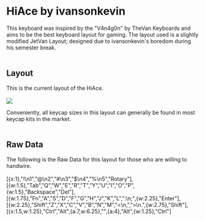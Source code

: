 <h1>HiAce by ivansonkevin</h1>
This keyboard was inspired by the "V4n4g0n" by TheVan Keyboards and aims to be the best keyboard layout for gaming.
The layout used is a slightly modified JetVan Layout; designed due to ivansonkevin's boredom during his semester break. 
<br></br>
<h2>Layout</h2>
This is the current layout of the HiAce.
<br></br>
<img src="https://user-images.githubusercontent.com/106980767/172198568-734cf6fa-9570-43bc-bfd8-bcfc1a6d4485.png">

Conveniently, all keycap sizes in this layout can generally be found in most keycap kits in the market.
<br></br>
<h2>Raw Data</h2>
The following is the Raw Data for this layout for those who are willing to handwire.
<br></br>
[{x:1},"!\n1","@\n2","#\n3","$\n4","%\n5","Rotary"],
[{w:1.5},"Tab","Q","W","E","R","T","Y","U","I","O","P",{w:1.5},"Backspace","Del"],
[{w:1.75},"Fn","A","S","D","F","G","H","J","K","L",":\n;",{w:2.25},"Enter"],
[{w:2.25},"Shift","Z","X","C","V","B","N","M","<\n,",">\n.",{w:2.75},"Shift"],
[{x:1.5,w:1.25},"Ctrl","Alt",{a:7,w:6.25},"",{a:4},"Alt",{w:1.25},"Ctrl"]

